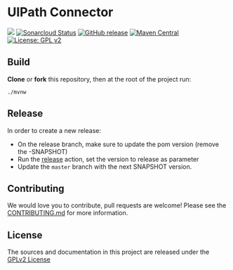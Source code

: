 # UIPath Connector

![](https://github.com/bonitasoft/bonita-connector-uipath/workflows/Build/badge.svg)
[![Sonarcloud Status](https://sonarcloud.io/api/project_badges/measure?project=bonitasoft_bonita-connector-uipath&metric=alert_status)](https://sonarcloud.io/dashboard?id=bonitasoft_bonita-connector-uipath)
[![GitHub release](https://img.shields.io/github/v/release/bonitasoft/bonita-connector-uipath?color=blue&label=Release)](https://github.com/bonitasoft/bonita-connector-uipath/releases)
[![Maven Central](https://img.shields.io/maven-central/v/org.bonitasoft.connectors/bonita-connector-uipath.svg?label=Maven%20Central&color=orange)](https://search.maven.org/search?q=g:%22org.bonitasoft.connectors%22%20AND%20a:%22bonita-connector-uipath%22)
[![License: GPL v2](https://img.shields.io/badge/License-GPL%20v2-yellow.svg)](https://www.gnu.org/licenses/old-licenses/gpl-2.0.en.html)

## Build

__Clone__ or __fork__ this repository, then at the root of the project run:

`./mvnw`

## Release

In order to create a new release:
- On the release branch, make sure to update the pom version (remove the -SNAPSHOT)
- Run the [release](https://github.com/bonitasoft/bonita-connector-uipath/actions/workflows/release.yml) action, set the version to release as parameter
- Update the `master` branch with the next SNAPSHOT version.

## Contributing

We would love you to contribute, pull requests are welcome! Please see the [CONTRIBUTING.md](CONTRIBUTING.md) for more information.

## License

The sources and documentation in this project are released under the [GPLv2 License](LICENSE)

